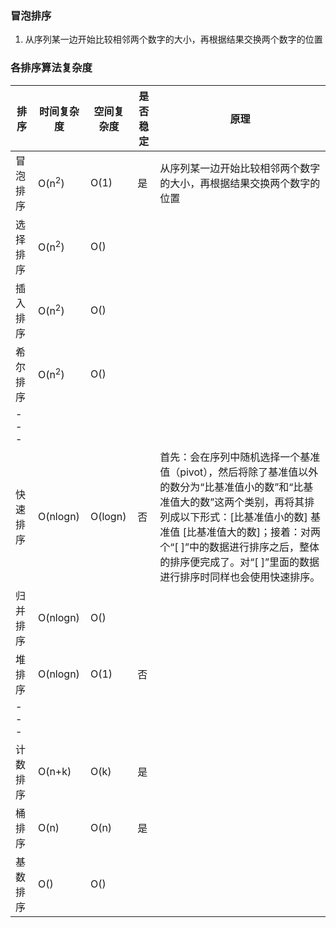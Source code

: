 ### 冒泡排序
1. 从序列某一边开始比较相邻两个数字的大小，再根据结果交换两个数字的位置

### 各排序算法复杂度
排序 | 时间复杂度 | 空间复杂度 | 是否稳定 | 原理
--- | --- | --- | --- | ---
冒泡排序 | O(n<sup>2</sup>) | O(1) | 是 | 从序列某一边开始比较相邻两个数字的大小，再根据结果交换两个数字的位置
选择排序 | O(n<sup>2</sup>) | O() |
插入排序 | O(n<sup>2</sup>) | O() |
希尔排序 | O(n<sup>2</sup>) | O() |
--- |
快速排序 | O(nlogn) | O(logn) | 否 | 首先：会在序列中随机选择一个基准值（pivot），然后将除了基准值以外的数分为“比基准值小的数”和“比基准值大的数”这两个类别，再将其排列成以下形式：[比基准值小的数] 基准值 [比基准值大的数]；接着：对两个“[ ]”中的数据进行排序之后，整体的排序便完成了。对“[ ]”里面的数据进行排序时同样也会使用快速排序。
归并排序 | O(nlogn) | O() |
堆排序 | O(nlogn) | O(1) | 否 | 
--- | 
计数排序 | O(n+k) | O(k) | 是
桶排序 | O(n) | O(n) | 是
基数排序 | O() | O() |

